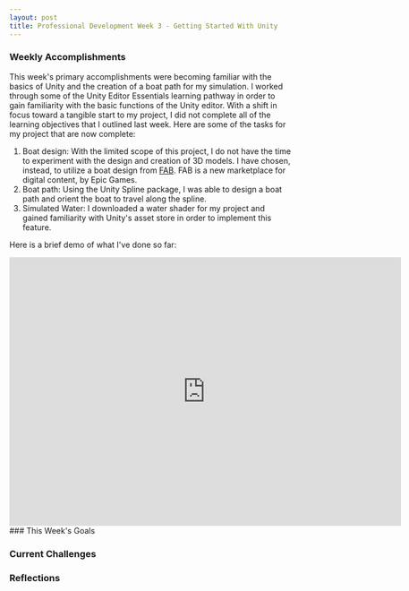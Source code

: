 ```yaml
---
layout: post
title: Professional Development Week 3 - Getting Started With Unity
---
```

### Weekly Accomplishments
This week's primary accomplishments were becoming familiar with the basics of Unity and the creation of a boat path for my simulation.  I worked through some of the Unity Editor Essentials learning pathway in order to gain familiarity with the basic functions of the Unity editor.  With a shift in focus toward a tangible start to my project, I did not complete all of the learning objectives that I outlined last week.  Here are some of the tasks for my project that are now complete:

1. Boat design:  With the limited scope of this project, I do not have the time to experiment with the design and creation of 3D models.  I have chosen, instead, to utilize a boat design from [FAB](https://www.fab.com).  FAB is a new marketplace for digital content, by Epic Games.
2. Boat path: Using the Unity Spline package, I was able to design a boat path and orient the boat to travel along the spline.
3. Simulated Water: I downloaded a water shader for my project and gained familiarity with Unity's asset store in order to implement this feature.

Here is a brief demo of what I've done so far:
   <div class="embed-container">
        <iframe src="https://www.youtube.com/embed/BsSFRReR6Kk" width="700" height="480" frameborder="0" allowfullscreen="true"></iframe>
    </div>
### This Week's Goals

### Current Challenges

### Reflections

